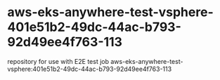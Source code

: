 # aws-eks-anywhere-test-vsphere-401e51b2-49dc-44ac-b793-92d49ee4f763-113
repository for use with E2E test job aws-eks-anywhere-test-vsphere:401e51b2-49dc-44ac-b793-92d49ee4f763-113
